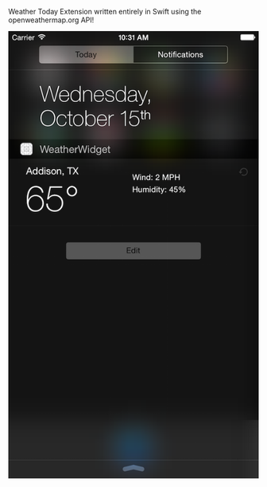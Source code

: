 Weather Today Extension written entirely in Swift using the openweathermap.org API!

![Alt text](/widget.png/ "Puppies")
